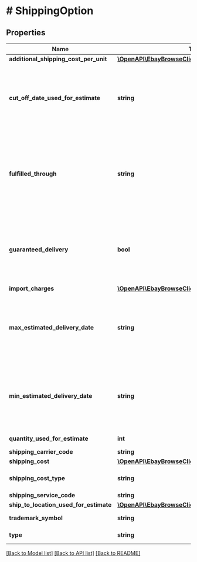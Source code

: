 # # ShippingOption

## Properties

Name | Type | Description | Notes
------------ | ------------- | ------------- | -------------
**additional_shipping_cost_per_unit** | [**\OpenAPI\EbayBrowseClient\Model\ConvertedAmount**](ConvertedAmount.md) |  | [optional]
**cut_off_date_used_for_estimate** | **string** | The deadline date that the item must be purchased by in order to be received by the buyer within the delivery window (&lt;b&gt; maxEstimatedDeliveryDate&lt;/b&gt; and  &lt;b&gt; minEstimatedDeliveryDate&lt;/b&gt; fields). This field is returned only for items that are eligible for &#39;Same Day Handling&#39;. For these items, the value of this field is what is displayed in the &lt;b&gt; Delivery&lt;/b&gt; line on the View Item page.  &lt;br&gt;&lt;br&gt;This value is returned in UTC format (yyyy-MM-ddThh:mm:ss.sssZ), which you can convert into the local time of the buyer. | [optional]
**fulfilled_through** | **string** | If the item is being shipped by the eBay &lt;a href&#x3D;\&quot;https://pages.ebay.com/seller-center/shipping/global-shipping-program.html \&quot;&gt;Global Shipping program&lt;/a&gt;, this field returns &lt;code&gt;GLOBAL_SHIPPING&lt;/code&gt;.&lt;br&gt;&lt;br&gt;If the item is being shipped using the eBay International Shipping program, this field returns &lt;code&gt;INTERNATIONAL_SHIPPING&lt;/code&gt;. &lt;br&gt;&lt;br&gt;Otherwise, this field is null. For implementation help, refer to &lt;a href&#x3D;&#39;https://developer.ebay.com/api-docs/buy/browse/types/gct:FulfilledThroughEnum&#39;&gt;eBay API documentation&lt;/a&gt; | [optional]
**guaranteed_delivery** | **bool** | Indicates if the seller has committed to shipping the item with eBay Guaranteed Delivery. With eBay Guaranteed Delivery, the  seller is committed to getting the line item to the buyer within 4 business days or less. See the &lt;a href&#x3D;\&quot;https://www.ebay.com/help/buying/shipping-delivery/buying-items-ebay-guaranteed-delivery?id&#x3D;4641 \&quot;&gt;Buying items with eBay Guaranteed Delivery&lt;/a&gt; help topic for more details about eBay Guaranteed Delivery. | [optional]
**import_charges** | [**\OpenAPI\EbayBrowseClient\Model\ConvertedAmount**](ConvertedAmount.md) |  | [optional]
**max_estimated_delivery_date** | **string** | The end date of the delivery window (latest projected delivery date).  This value is returned in UTC format (yyyy-MM-ddThh:mm:ss.sssZ), which you can convert into the local time of the buyer. &lt;br&gt; &lt;br&gt; &lt;span class&#x3D;\&quot;tablenote\&quot;&gt; &lt;b&gt; Note: &lt;/b&gt; For the best accuracy, always include the location of where the item is be shipped in the &lt;code&gt; contextualLocation&lt;/code&gt; values of the &lt;a href&#x3D;\&quot;/api-docs/buy/static/api-browse.html#Headers\&quot;&gt; &lt;code&gt;X-EBAY-C-ENDUSERCTX&lt;/code&gt;&lt;/a&gt; request header.&lt;/span&gt; | [optional]
**min_estimated_delivery_date** | **string** | The start date of the delivery window (earliest projected delivery date). This value is returned in UTC format (yyyy-MM-ddThh:mm:ss.sssZ), which you can convert into the local time of the buyer. &lt;br&gt; &lt;br&gt;&lt;span class&#x3D;\&quot;tablenote\&quot;&gt; &lt;b&gt; Note: &lt;/b&gt; For the best accuracy, always include the location of where the item is be shipped in the &lt;code&gt; contextualLocation&lt;/code&gt; values of the &lt;a href&#x3D;\&quot;/api-docs/buy/static/api-browse.html#Headers\&quot;&gt; &lt;code&gt;X-EBAY-C-ENDUSERCTX&lt;/code&gt;&lt;/a&gt; request header.&lt;/span&gt; | [optional]
**quantity_used_for_estimate** | **int** | The number of items used when calculating the estimation information. | [optional]
**shipping_carrier_code** | **string** | The name of the shipping provider, such as FedEx, or USPS. | [optional]
**shipping_cost** | [**\OpenAPI\EbayBrowseClient\Model\ConvertedAmount**](ConvertedAmount.md) |  | [optional]
**shipping_cost_type** | **string** | Indicates the class of the shipping cost. &lt;br&gt;&lt;br&gt;&lt;b&gt; Valid Values: &lt;/b&gt; FIXED or CALCULATED &lt;br&gt;&lt;br&gt;Code so that your app gracefully handles any future changes to this list. | [optional]
**shipping_service_code** | **string** | The type of shipping service. For example, USPS First Class. | [optional]
**ship_to_location_used_for_estimate** | [**\OpenAPI\EbayBrowseClient\Model\ShipToLocation**](ShipToLocation.md) |  | [optional]
**trademark_symbol** | **string** | Any trademark symbol, such as &amp;#8482; or &amp;reg;, that needs to be shown in superscript next to the shipping service name. | [optional]
**type** | **string** | The type of a shipping option, such as EXPEDITED, ONE_DAY, STANDARD, ECONOMY, PICKUP, etc. | [optional]

[[Back to Model list]](../../README.md#models) [[Back to API list]](../../README.md#endpoints) [[Back to README]](../../README.md)
